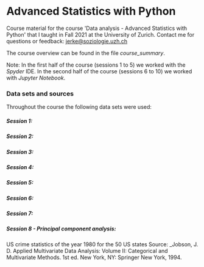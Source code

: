 # Advanced Statistics with Python

Course material for the course 'Data analysis - Advanced Statistics with Python' that I taught in Fall 2021 at the University of Zurich.
Contact me for questions or feedback: jerke@soziologie.uzh.ch

The course overview can be found in the file *course_summary*.

Note: In the first half of the course (sessions 1 to 5) we worked with the _Spyder_ IDE. In the second half of the course (sessions 6 to 10) we worked with _Jupyter Notebook_.


### Data sets and sources

Throughout the course the following data sets were used:

##### Session 1:

##### Session 2:

##### Session 3:

##### Session 4:

##### Session 5:

##### Session 6:

##### Session 7:

##### Session 8 - Principal component analysis:
US crime statistics of the year 1980 for the 50 US states
Source: _Jobson, J. D. Applied Multivariate Data Analysis: Volume II: Categorical and Multivariate Methods. 1st ed. New York, NY: Springer New York, 1994.